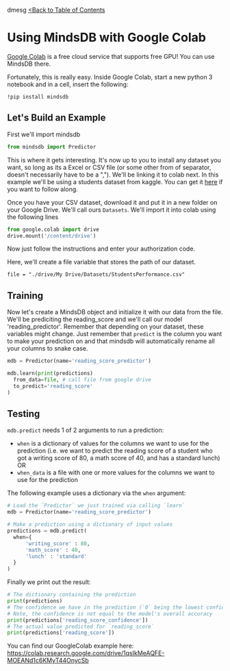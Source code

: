 dmesg [<Back to Table of Contents](../README.md)
# Using MindsDB with Google Colab

[Google Colab](https://colab.research.google.com) is a free cloud service that supports free GPU!
You can use MindsDB there.

Fortunately, this is really easy.
Inside Google Colab, start a new python 3 notebook and in a cell, insert the following:
```
!pip install mindsdb
```

## Let's Build an Example

First we'll import mindsdb
```python
from mindsdb import Predictor
```
This is where it gets interesting. It's now up to you to install any dataset you want, so long as its a Excel or CSV file (or some other from of separator, doesn't necessarily have to be a ","). We'll be linking it to colab next.
In this example we'll be using a students dataset from kaggle. You can get it [here](https://www.kaggle.com/spscientist/students-performance-in-exams) if you want to follow along.

Once you have your CSV dataset, download it and put it in a new folder on your Google Drive. We'll call ours `Datasets`.
We'll import it into colab using the following lines
```python
from google.colab import drive
drive.mount('/content/drive')
```
Now just follow the instructions and enter your authorization code.

Here, we'll create a file variable that stores the path of our dataset.

```
file = "./drive/My Drive/Datasets/StudentsPerformance.csv"
```


## Training

Now let's create a MindsDB object and initialize it with our data from the file. We'll be prediciting the reading_score and we'll call our model 'reading_predictor'.
Remember that depending on your dataset, these variables might change. Just remember that `predict` is the column you want to make your prediction on and that mindsdb will automatically rename all your columns to snake case.
```python
mdb = Predictor(name='reading_score_predictor')

mdb.learn(print(predictions)
  from_data=file, # call file from google drive
  to_predict='reading_score'
)
```

## Testing

`mdb.predict` needs 1 of 2 arguments to run a prediction:
* `when` is a dictionary of values for the columns we want to use for the prediction (i.e. we want to predict the reading score of a student who got a writing score of 80, a math score of 40, and has a standard lunch)
OR
* `when_data` is a file with one or more values for the columns we want to use for the prediction

The following example uses a dictionary via the `when` argument:


```python
# Load the `Predictor` we just trained via calling `learn`
mdb = Predictor(name='reading_score_predictor')

# Make a prediction using a dictionary of input values
predictions = mdb.predict(
  when={
      'writing_score' : 80,
      'math_score' : 40,
      'lunch' : 'standard'
  }
)
```

Finally we print out the result:

```python
# The dictionary containing the prediction
print(predictions)
# The confidence we have in the prediction (`0` being the lowest confidence and `1` being 100% confident)
# Note, the confidence is not equal to the model's overall accuracy
print(predictions['reading_score_confidence'])
# The actual value predicted for `reading_score`
print(predictions['reading_score'])
```

You can find our GoogleColab example here: https://colab.research.google.com/drive/1qsIkMeAQFE-MOEANd1c6KMyT44OnycSb

